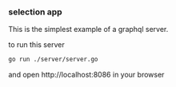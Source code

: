 ### selection app

This is the simplest example of a graphql server.

to run this server
```bash
go run ./server/server.go
```

and open http://localhost:8086 in your browser

